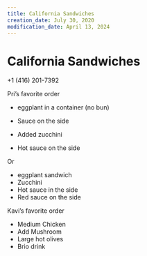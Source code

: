 ```yaml
---
title: California Sandwiches
creation_date: July 30, 2020
modification_date: April 13, 2024
---
```



# California Sandwiches 

+1 (416) 201-7392

Pri’s favorite order

- eggplant in a container (no bun)

- Sauce on the side 
- Added zucchini 
- Hot sauce on the side 

Or
- eggplant sandwich
- Zucchini 
- Hot sauce in the side
- Red sauce on the side 

Kavi’s favorite order 
- Medium Chicken 
- Add Mushroom 
- Large hot olives
- Brio drink

